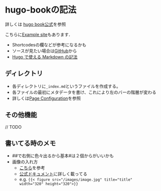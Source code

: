 # hugo-bookの記法

詳しくは [hugo book公式](https://themes.gohugo.io/themes/hugo-book/)を参照

こちらに[Example site](https://hugo-book-demo.netlify.app/docs/shortcodes/tabs/)もあります．
- Shortcodesの欄などが参考になるかも
- ソースが見たい場合は[GitHub](https://github.com/alex-shpak/hugo-book/tree/main/exampleSite)から
- [Hugo で使える Markdown の記法](https://k-kaz-git.github.io/post/hugo-markdown/)
## ディレクトリ
- 各ディレクトリに`_index.md`というファイルを作成する。
- 各ファイルの最初にメタデータを書け、これにより左のバーの階層が変わる
- 詳しくは[Page Configuration](https://themes.gohugo.io/themes/hugo-book/#page-configuration)を参照

## その他機能
// TODO



## 書いてる時のメモ
- \#\#で右側に色々出るから基本\#は２個からがいいかも
- 画像の入れ方
  - [こちら](https://qiita.com/atuyosi/items/4100bd502e373c088c74)を参考
  - [公式ドキュメント](https://gohugo.io/content-management/shortcodes/#figure)に詳しく載ってる
  - e.g. `{{< figure src="/images/image.jpg" title="title" width="320" height="320">}}`